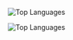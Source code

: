 <p align="center">
  <img src="https://github-readme-stats.vercel.app/api/top-langs/?username=Enzo-CIEL&theme=synthwave" alt="Top Languages">
</p>

<p align="center">
  <img src="https://github-readme-stats.vercel.app/api/top-langs/?username=Enzo-CIEL&theme=synthwave" alt="Top Languages">
</p>
